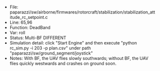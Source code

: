 * File: paparazzi/sw/airborne/firmwares/rotorcraft/stabilization/stabilization_attitude_rc_setpoint.c
* Line: 65,96
* Function: DeadBand 
* Var: roll
* Status: Multi-BF DIFFERENT
* Simulation detail: click "Start Engine" and then execute "python rc_sim.py -i 203 -p plan.csv" under path "paparazzi/sw/ground_segment/joystick"
* Notes: With BF, the UAV flies slowly southwards; without BF, the UAV flies quickly westwards and crashes on ground soon.